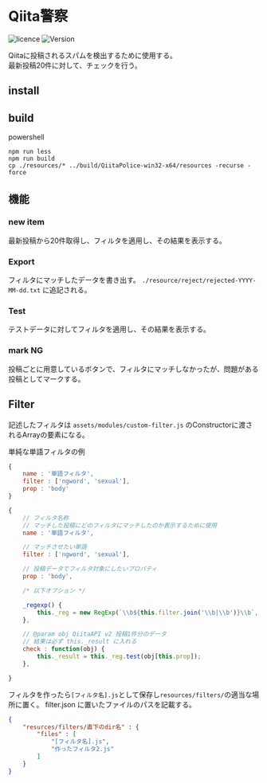 # Qiita警察

![licence](https://img.shields.io/badge/license-MIT-blue.svg)
![Version](https://img.shields.io/badge/version-0.0.1-blue.svg)

Qiitaに投稿されるスパムを検出するために使用する。  
最新投稿20件に対して、チェックを行う。

## install

## build

powershell

```
npm run less
npm run build
cp ./resources/* ../build/QiitaPolice-win32-x64/resources -recurse -force
```

## 機能

### new item
最新投稿から20件取得し、フィルタを適用し、その結果を表示する。

### Export
フィルタにマッチしたデータを書き出す。
`./resource/reject/rejected-YYYY-MM-dd.txt` に追記される。

### Test
テストデータに対してフィルタを適用し、その結果を表示する。

### mark NG
投稿ごとに用意しているボタンで、フィルタにマッチしなかったが、問題がある投稿としてマークする。


## Filter
記述したフィルタは `assets/modules/custom-filter.js` のConstructorに渡されるArrayの要素になる。

単純な単語フィルタの例

```js
{
	name : '単語フィルタ',
	filter : ['ngword', 'sexual'],
	prop : 'body'
}
```

```js
{
	// フィルタ名称
	// マッチした投稿にどのフィルタにマッチしたのか表示するために使用
	name : '単語フィルタ',

	// マッチさせたい単語
	filter : ['ngword', 'sexual'],

	// 投稿データでフィルタ対象にしたいプロパティ
	prop : 'body',

	/* 以下オプション */

	_regexp() {
		this._reg = new RegExp(`\\b${this.filter.join('\\b|\\b')}\\b`, 'gi');
	},

	// @param obj QiitaAPI v2 投稿1件分のデータ
	// 結果は必ず this._result に入れる
	check : function(obj) {
		this._result = this._reg.test(obj[this.prop]);
	},

}
```

フィルタを作ったら`[フィルタ名].js`として保存し`resources/filters/`の適当な場所に置く。
filter.json に置いたファイルのパスを記載する。

```json
{
	"resurces/filters/直下のdir名" : {
		"files" : [
			"[フィルタ名].js",
			"作ったフィルタ2.js"
		]
	}
}
```
